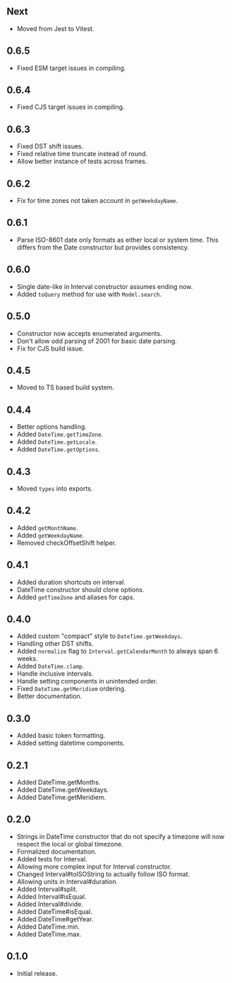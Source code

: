 ## Next

- Moved from Jest to Vitest.

## 0.6.5

- Fixed ESM target issues in compiling.

## 0.6.4

- Fixed CJS target issues in compiling.

## 0.6.3

- Fixed DST shift issues.
- Fixed relative time truncate instead of round.
- Allow better instance of tests across frames.

## 0.6.2

- Fix for time zones not taken account in `getWeekdayName`.

## 0.6.1

- Parse ISO-8601 date only formats as either local or system time. This differs
  from the Date constructor but provides consistency.

## 0.6.0

- Single date-like in Interval constructor assumes ending now.
- Added `toQuery` method for use with `Model.search`.

## 0.5.0

- Constructor now accepts enumerated arguments.
- Don't allow odd parsing of 2001 for basic date parsing.
- Fix for CJS build issue.

## 0.4.5

- Moved to TS based build system.

## 0.4.4

- Better options handling.
- Added `DateTime.getTimeZone`.
- Added `DateTime.getLocale`.
- Added `DateTime.getOptions`.

## 0.4.3

- Moved `types` into exports.

## 0.4.2

- Added `getMonthName`.
- Added `getWeekdayName`.
- Removed checkOffsetShift helper.

## 0.4.1

- Added duration shortcuts on interval.
- DateTime constructor should clone options.
- Added `getTimeZone` and aliases for caps.

## 0.4.0

- Added custom "compact" style to `DateTime.getWeekdays`.
- Handling other DST shifts.
- Added `normalize` flag to `Interval.getCalendarMonth` to always span 6 weeks.
- Added `DateTime.clamp`.
- Handle inclusive intervals.
- Handle setting components in unintended order.
- Fixed `DateTime.getMeridiem` ordering.
- Better documentation.

## 0.3.0

- Added basic token formatting.
- Added setting datetime components.

## 0.2.1

- Added DateTime.getMonths.
- Added DateTime.getWeekdays.
- Added DateTime.getMeridiem.

## 0.2.0

- Strings in DateTime constructor that do not specify a timezone will now
  respect the local or global timezone.
- Formalized documentation.
- Added tests for Interval.
- Allowing more complex input for Interval constructor.
- Changed Interval#toISOString to actually follow ISO format.
- Allowing units in Interval#duration.
- Added Interval#split.
- Added Interval#isEqual.
- Added Interval#divide.
- Added DateTime#isEqual.
- Added DateTime#getYear.
- Added DateTime.min.
- Added DateTime.max.

## 0.1.0

- Initial release.
